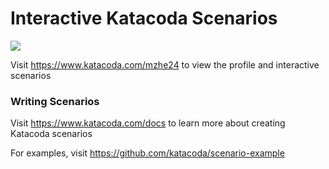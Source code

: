 # Interactive Katacoda Scenarios

[![](http://shields.katacoda.com/katacoda/mzhe24/count.svg)](https://www.katacoda.com/mzhe24 "Get your profile on Katacoda.com")

Visit https://www.katacoda.com/mzhe24 to view the profile and interactive scenarios

### Writing Scenarios
Visit https://www.katacoda.com/docs to learn more about creating Katacoda scenarios

For examples, visit https://github.com/katacoda/scenario-example
